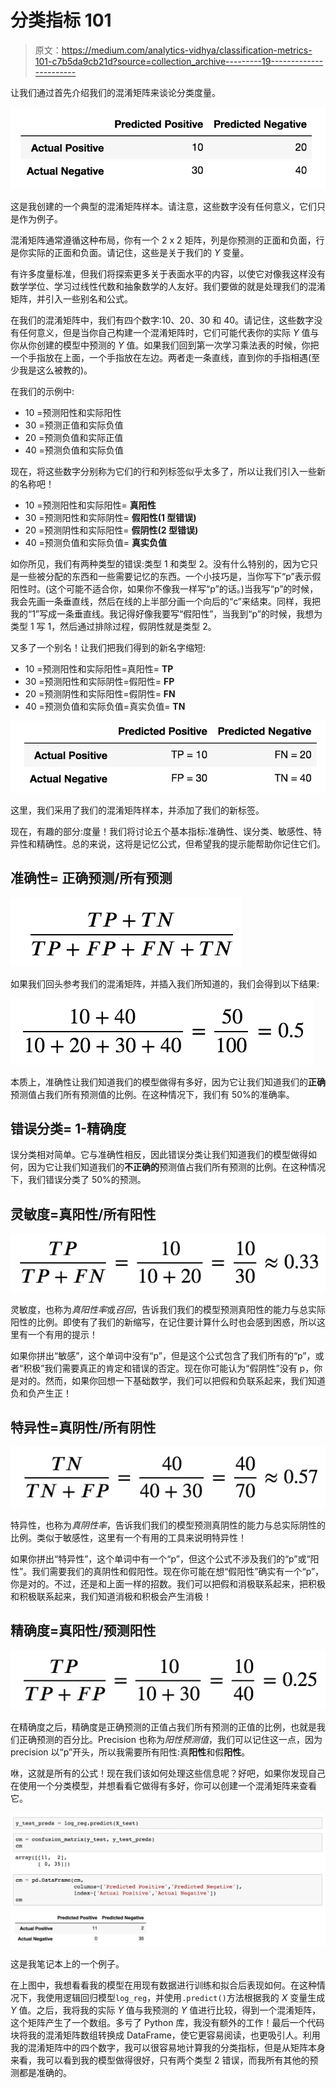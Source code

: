 # 分类指标 101

> 原文：<https://medium.com/analytics-vidhya/classification-metrics-101-c7b5da9cb21d?source=collection_archive---------19----------------------->

让我们通过首先介绍我们的混淆矩阵来谈论分类度量。

![](img/14ff6ae7b63cdcf1a8b69b75522b59b9.png)

这是我创建的一个典型的混淆矩阵样本。请注意，这些数字没有任何意义，它们只是作为例子。

混淆矩阵通常遵循这种布局，你有一个 2 x 2 矩阵，列是你预测的正面和负面，行是你实际的正面和负面。请记住，这些是关于我们的 *Y* 变量。

有许多度量标准，但我们将探索更多关于表面水平的内容，以使它对像我这样没有数学学位、学习过线性代数和抽象数学的人友好。我们要做的就是处理我们的混淆矩阵，并引入一些别名和公式。

在我们的混淆矩阵中，我们有四个数字:10、20、30 和 40。请记住，这些数字没有任何意义，但是当你自己构建一个混淆矩阵时，它们可能代表你的实际 *Y* 值与你从你创建的模型中预测的 *Y* 值。如果我们回到第一次学习乘法表的时候，你把一个手指放在上面，一个手指放在左边。两者走一条直线，直到你的手指相遇(至少我是这么被教的)。

在我们的示例中:

*   10 =预测阳性和实际阳性
*   30 =预测正值和实际负值
*   20 =预测负值和实际正值
*   40 =预测负值和实际负值

现在，将这些数字分别称为它们的行和列标签似乎太多了，所以让我们引入一些新的名称吧！

*   10 =预测阳性和实际阳性= **真阳性**
*   30 =预测阳性和实际阴性= **假阳性(1 型错误)**
*   20 =预测阴性和实际阳性= **假阴性(2 型错误)**
*   40 =预测负值和实际负值= **真实负值**

如你所见，我们有两种类型的错误:类型 1 和类型 2。没有什么特别的，因为它只是一些被分配的东西和一些需要记忆的东西。一个小技巧是，当你写下“p”表示假阳性时。(这个可能不适合你，如果你不像我一样写“p”的话。)当我写“p”的时候，我会先画一条垂直线，然后在线的上半部分画一个向后的“c”来结束。同样，我把我的“1”写成一条垂直线。我记得好像我要写“假阳性”，当我到“p”的时候，我想为类型 1 写 1，然后通过排除过程，假阴性就是类型 2。

又多了一个别名！让我们把我们得到的新名字缩短:

*   10 =预测阳性和实际阳性=真阳性= **TP**
*   30 =预测阳性和实际阴性=假阳性= **FP**
*   20 =预测阴性和实际阳性=假阴性= **FN**
*   40 =预测负值和实际负值=真实负值= **TN**

![](img/42b47a9fa1a9839e3ce0b7e3b241c495.png)

这里，我们采用了我们的混淆矩阵样本，并添加了我们的新标签。

现在，有趣的部分:度量！我们将讨论五个基本指标:准确性、误分类、敏感性、特异性和精确性。总的来说，这将是记忆公式，但希望我的提示能帮助你记住它们。

## **准确性=** 正确预测/所有预测

![](img/7d64406e5d29d8275611929b5105a1f2.png)

如果我们回头参考我们的混淆矩阵，并插入我们所知道的，我们会得到以下结果:

![](img/4a7517a29fab5b159df2e7d8f222a7b9.png)

本质上，准确性让我们知道我们的模型做得有多好，因为它让我们知道我们的**正确**预测值占我们所有预测值的比例。在这种情况下，我们有 50%的准确率。

## 错误分类= 1-精确度

误分类相对简单。它与准确性相反，因此错误分类让我们知道我们的模型做得如何，因为它让我们知道我们的**不正确的**预测值占我们所有预测的比例。在这种情况下，我们错误分类了 50%的预测。

## 灵敏度=真阳性/所有阳性

![](img/f3070bbc8f0fa0716bbbbc637c702ed2.png)

灵敏度，也称为*真阳性率*或*召回*，告诉我们我们的模型预测真阳性的能力与总实际阳性的比例。即使有了我们的新缩写，在记住要计算什么时也会感到困惑，所以这里有一个有用的提示！

如果你拼出“敏感”，这个单词中没有“p”，但是这个公式包含了我们所有的“p”，或者“积极”我们需要真正的肯定和错误的否定。现在你可能认为“假阴性”没有 p，你是对的。然而，如果你回想一下基础数学，我们可以把假和负联系起来，我们知道负和负产生正！

## 特异性=真阴性/所有阴性

![](img/b4d2767d3d06582f795557370ef730cf.png)

特异性，也称为*真阴性率*，告诉我们我们的模型预测真阴性的能力与总实际阴性的比例。类似于敏感性，这里有一个有用的工具来说明特异性！

如果你拼出“特异性”，这个单词中有一个“p”，但这个公式不涉及我们的“p”或“阳性”。我们需要我们的真阴性和假阳性。现在你可能在想“假阳性”确实有一个“p”，你是对的。不过，还是和上面一样的招数。我们可以把假和消极联系起来，把积极和积极联系起来，我们知道消极和积极会产生消极！

## 精确度=真阳性/预测阳性

![](img/ee3bd9ed2c97c9201777dd95adcaac4d.png)

在精确度之后，精确度是正确预测的正值占我们所有预测的正值的比例，也就是我们正确预测的百分比。Precision 也称为*阳性预测值*，我们可以记住这一点，因为 precision 以“p”开头，所以我需要所有阳性:真**阳性**和假**阳性**。

咻，这就是所有的公式！现在我们该如何处理这些信息呢？好吧，如果你发现自己在使用一个分类模型，并想看看它做得有多好，你可以创建一个混淆矩阵来查看它。

![](img/8a737ff428d8fe00d0416d657ef9f5c1.png)

这是我笔记本上的一个例子。

在上图中，我想看看我的模型在用现有数据进行训练和拟合后表现如何。在这种情况下，我使用逻辑回归模型`log_reg`，并使用`.predict()`方法根据我的 *X* 变量生成 *Y* 值。之后，我将我的实际 *Y* 值与我预测的 *Y* 值进行比较，得到一个混淆矩阵，这个矩阵产生了一个数组。多亏了 Python 库，我没有额外的工作！最后一个代码块将我的混淆矩阵数组转换成 DataFrame，使它更容易阅读，也更吸引人。利用我的混淆矩阵中的四个数字，我可以很容易地计算我的分类指标，但是从矩阵本身来看，我可以看到我的模型做得很好，只有两个类型 2 错误，而我所有其他的预测都是准确的。